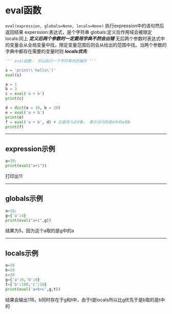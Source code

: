 # eval函数
`eval(expression, globals=None, locals=None)`
执行expression中的语句然后返回结果
experssion:表达式，是个字符串
globals:定义后作用域会被限定
locals:同上
***定义后两个参数时一定要用字典不然会出错***
无后两个参数时表达式中的变量会从全局变量中找，限定变量范围后则会从给出的范围中找。当两个参数的字典中都存在需要的变量时则 ***locals优先***

```python
''' eval函数： 可以执行一个字符串内的操作 '''

s = 'print(\'hello\')'
eval(s)

a = 1
b = 3
c = eval('a + b')
print(c)

d = dict(a = 10, b = 20)
e = eval('a + b')
print(e)
f = eval('a + b', d) # 后面传入d对象， 表示访问的是d中的a和b
print(f)
```

---
## expression示例
```python
a=10;
print(eval("a+1"))
```
打印出11

---
## globals示例
```python
a=10;
g={'a':4}
print(eval("a+1",g))
```
结果为5，因为这个a取的是g中的a

---
## locals示例
```python
a=10
b=20
c=30
g={'a':6,'b':8}
t={'b':100,'c':10}
print(eval('a+b+c',g,t))
```
结果会输出116，b同时存在于g和t中，由于t是locals所以比g优先于是b取的是t中的